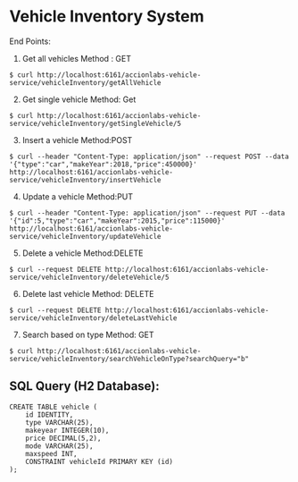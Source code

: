 # Vehicle Inventory System

End Points: 

1) Get all vehicles
Method : GET
```
$ curl http://localhost:6161/accionlabs-vehicle-service/vehicleInventory/getAllVehicle
```
2) Get single vehicle
Method: Get
```
$ curl http://localhost:6161/accionlabs-vehicle-service/vehicleInventory/getSingleVehicle/5
```

3) Insert a vehicle
Method:POST
```
$ curl --header "Content-Type: application/json" --request POST --data '{"type":"car","makeYear":2018,"price":450000}'
http://localhost:6161/accionlabs-vehicle-service/vehicleInventory/insertVehicle
```

4) Update a vehicle
Method:PUT
```
$ curl --header "Content-Type: application/json" --request PUT --data '{"id":5,"type":"car","makeYear":2015,"price":115000}' 
http://localhost:6161/accionlabs-vehicle-service/vehicleInventory/updateVehicle
```

5) Delete a vehicle
Method:DELETE
```
$ curl --request DELETE http://localhost:6161/accionlabs-vehicle-service/vehicleInventory/deleteVehicle/5
```

6) Delete last vehicle
Method: DELETE
```
$ curl --request DELETE http://localhost:6161/accionlabs-vehicle-service/vehicleInventory/deleteLastVehicle
```
7) Search based on type
Method: GET
```
$ curl http://localhost:6161/accionlabs-vehicle-service/vehicleInventory/searchVehicleOnType?searchQuery="b"
```


## SQL Query (H2 Database):

```
CREATE TABLE vehicle (
	id IDENTITY,
	type VARCHAR(25),
    makeyear INTEGER(10),
    price DECIMAL(5,2),
    mode VARCHAR(25),
    maxspeed INT,
	CONSTRAINT vehicleId PRIMARY KEY (id)
);
```
